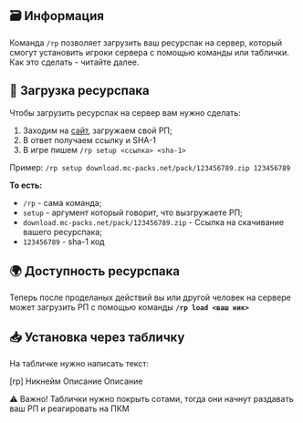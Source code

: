 ## 🗃️ Информация

Команда `/rp` позволяет загрузить ваш ресурспак на сервер, который смогут установить игроки сервера с помощью команды или таблички. Как это сделать - читайте далее.

## 💽 Загрузка ресурспака 
Чтобы загрузить ресурспак на сервер вам нужно сделать:
1. Заходим на [сайт](https://mc-packs.net/), загружаем свой РП;
2. В ответ получаем ссылку и SHA-1 
3. В игре пишем `/rp setup <ссылка> <sha-1>` 

Пример: `/rp setup download.mc-packs.net/pack/123456789.zip 123456789`

**То есть:**
- `/rp` - сама команда;
- `setup` - аргумент который говорит, что вызгружаете РП;
- `download.mc-packs.net/pack/123456789.zip` - Ссылка на скачивание вашего ресурспака;
- `123456789` - sha-1 код

## 🌍 Доступность ресурспака

Теперь после проделаных действий вы или другой человек на сервере может загрузить РП с помощью команды **`/rp load <ваш ник>`**

## 📥 Установка через табличку
На табличке нужно написать текст:

[rp]
Никнейм
Описание
Описание

⚠️ Важно! Таблички нужно покрыть сотами, тогда они начнут раздавать ваш РП и реагировать на ПКМ